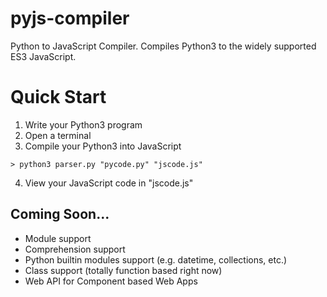 # pyjs-compiler
Python to JavaScript Compiler. Compiles Python3 to the widely supported ES3 JavaScript.

# Quick Start
1. Write your Python3 program
2. Open a terminal
3. Compile your Python3 into JavaScript
```
> python3 parser.py "pycode.py" "jscode.js"
```
4. View your JavaScript code in "jscode.js"

## Coming Soon...
* Module support
* Comprehension support
* Python builtin modules support (e.g. datetime, collections, etc.)
* Class support (totally function based right now)
* Web API for Component based Web Apps

